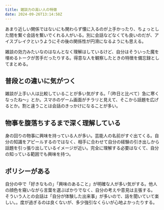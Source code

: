 ```yaml
---
title: 雑談力の高い人の特徴
date: 2024-09-26T13:14:58Z
---
```


あまり近しい関係ではないにも関わらず懐に入るのが上手かったり、ちょっとした間を繋ぐ会話を繋いでくれる人がいる。別に会話などなくても良いのだが、アイスブレイクというようにその後の関係性が円滑になるようにも思える。

雑談の効力みたいなのはなんとなく理解はしているけど、自分はそういった魔を埋めるトークが苦手だったりする。得意な人を観察したときの特徴を備忘録としてまとめる。

## 普段との違いに気がつく
雑談が上手い人は比較していることが多い気がする。「（昨日と比べて）急に寒くなったね〜」とか。スマホのゲーム画面がチラリと見えて、そこから話題を広げるとか。割と違うことは会話のきっかけになることが多い。

## 物事を腹落ちするまで深く理解している

身の回りの物事に興味を持っている人が多い。芸能人の名前がすぐ出てくる。自分の知識をアピールするのではなく、相手に合わせて自分の経験の引き出しから話題を引っ張り出しているイメージが近い。完全に理解する必要はなくて、自分の知っている範囲でも興味を持つ。

## ポリシーがある

自分の中で「好きなもの」「興味のあること」が明確な人が多い気がする。他人の顔色を窺いながら言葉を選ぶばかりでなく、自分の考えや意見は主張する。そういう人との会話は「自分が体験した出来事」が多いので、話を聞いていて楽しい。。度が過ぎるのは良くないが、多少強引なくらいが心地よかったりする。


